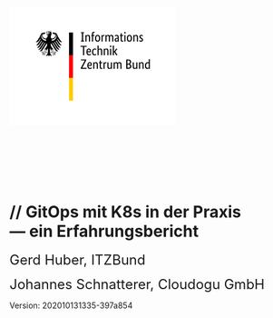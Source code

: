 <!-- .slide: style="text-align: center !important;"  -->
<!-- .slide: data-background-image="images/title.svg"  -->
<img src="images/logo-itzbund.svg" class="floatLeft"/>
<br/>
<br/>
<br/>
<font size="100"><i class="fab fa-git-alt" style="color: #F05133"></i></i>&nbsp;<i class="fas fa-cogs"></i></font>
<img data-src="images/k8s_logo.svg" width="5%;" />
<h1 class="title">
    <span class="title-accent">//</span> 
    GitOps mit K8s in der Praxis<br/> — ein Erfahrungsbericht
</h1>

<font size="5">Gerd Huber, ITZBund</font>

<font size="5">Johannes Schnatterer, Cloudogu GmbH</font>

<div class="title-version">
Version: 202010131335-397a854
</div>

<h5><a href="pdf/Hands-on GitOps with K8s - a field report.pdf">
   <i class="far fa-file-pdf"></i>
</a></h5>
